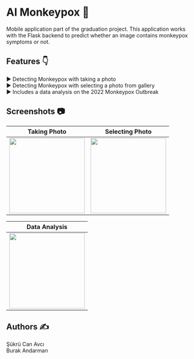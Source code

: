 # AI Monkeypox 🦠

Mobile application part of the graduation project. This application works with the Flask backend to predict whether an image contains monkeypox symptoms or not.

## Features 👇

► Detecting Monkeypox with taking a photo<br/>
► Detecting Monkeypox with selecting a photo from gallery<br/>
► Includes a data analysis on the 2022 Monkeypox Outbreak<br/>

## Screenshots 📷

| Taking Photo | Selecting Photo |
| ------------- | ------------- |
| <img src="https://github.com/BurakAndarman/monkeypox-mobile-app/assets/86152924/1558421c-ec0f-42b1-b3c3-ccf170b0f3cf" width="200px"> | <img src="https://github.com/BurakAndarman/monkeypox-mobile-app/assets/86152924/ff5bd7ff-d2e5-4a1b-88e5-0eb5cca778a9" width="200px"> |

| Data Analysis |
| ------------- |
| <img src="https://github.com/BurakAndarman/monkeypox-mobile-app/assets/86152924/baff951d-7ae9-4579-83cd-c56d32c3fb4d" width="200px"> |

## Authors ✍

Şükrü Can Avcı<br/>
Burak Andarman<br/>
